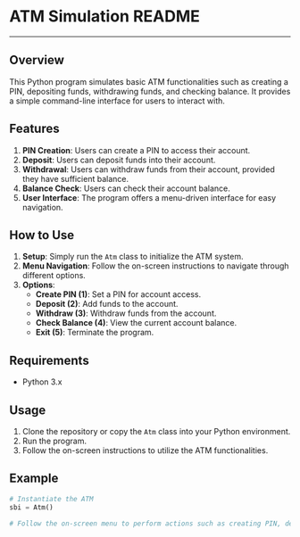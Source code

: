 # ATM Simulation README

---

## Overview

This Python program simulates basic ATM functionalities such as creating a PIN, depositing funds, withdrawing funds, and checking balance. It provides a simple command-line interface for users to interact with.

## Features

1. **PIN Creation**: Users can create a PIN to access their account.
2. **Deposit**: Users can deposit funds into their account.
3. **Withdrawal**: Users can withdraw funds from their account, provided they have sufficient balance.
4. **Balance Check**: Users can check their account balance.
5. **User Interface**: The program offers a menu-driven interface for easy navigation.

## How to Use

1. **Setup**: Simply run the `Atm` class to initialize the ATM system.
2. **Menu Navigation**: Follow the on-screen instructions to navigate through different options.
3. **Options**:
    - **Create PIN (1)**: Set a PIN for account access.
    - **Deposit (2)**: Add funds to the account.
    - **Withdraw (3)**: Withdraw funds from the account.
    - **Check Balance (4)**: View the current account balance.
    - **Exit (5)**: Terminate the program.

## Requirements

- Python 3.x

## Usage

1. Clone the repository or copy the `Atm` class into your Python environment.
2. Run the program.
3. Follow the on-screen instructions to utilize the ATM functionalities.

## Example

```python
# Instantiate the ATM
sbi = Atm()

# Follow the on-screen menu to perform actions such as creating PIN, depositing, withdrawing, or checking balance.
